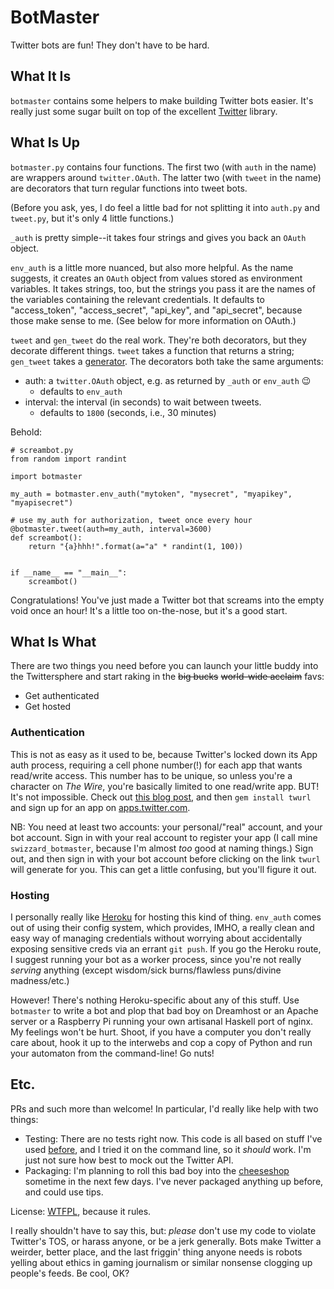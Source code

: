 # BotMaster
Twitter bots are fun! They don't have to be hard.

## What It Is
`botmaster` contains some helpers to make building Twitter bots easier.
It's really just some sugar built on top of the excellent
[Twitter](http://mike.verdone.ca/twitter/) library.

## What Is Up
`botmaster.py` contains four functions. The first two (with `auth`
in the name) are wrappers around `twitter.OAuth`. The latter two (with
`tweet` in the name) are decorators that turn regular functions into tweet bots.

(Before you ask, yes, I do feel a little bad for not splitting it into `auth.py`
  and `tweet.py`, but it's only 4 little functions.)

`_auth` is pretty simple--it takes four strings and gives you back an `OAuth` object.

`env_auth` is a little more nuanced, but also more helpful. As the
name suggests, it creates an `OAuth` object from values stored as
environment variables. It takes strings, too, but the strings you
pass it are the names of the variables containing the relevant
credentials. It defaults to "access_token", "access_secret",
"api_key", and "api_secret", because those make sense to me.
(See below for more information on OAuth.)

`tweet` and `gen_tweet` do the real work. They're both decorators, but
they decorate different things. `tweet` takes a function that returns
a string; `gen_tweet` takes a [generator](https://wiki.python.org/moin/Generators).
The decorators both take the same arguments:
  * auth: a `twitter.OAuth` object, e.g. as returned by `_auth` or `env_auth` :wink:
    * defaults to `env_auth`
  * interval: the interval (in seconds) to wait between tweets.
    * defaults to `1800` (seconds, i.e., 30 minutes)

Behold:  

    # screambot.py
    from random import randint

    import botmaster

    my_auth = botmaster.env_auth("mytoken", "mysecret", "myapikey", "myapisecret")

    # use my_auth for authorization, tweet once every hour
    @botmaster.tweet(auth=my_auth, interval=3600)
    def screambot():
        return "{a}hhh!".format(a="a" * randint(1, 100))


    if __name__ == "__main__":
        screambot()


Congratulations! You've just made a Twitter bot that screams into the
empty void once an hour! It's a little too on-the-nose, but it's a good start.

## What Is What
There are two things you need before you can launch your little buddy
into the Twittersphere and start raking in the ~~big bucks~~ ~~world-wide acclaim~~ favs:
  * Get authenticated
  * Get hosted

### Authentication
This is not as easy as it used to be, because Twitter's locked down its App
auth process, requiring a cell phone number(!) for each app that wants
read/write access. This number has to be unique, so unless you're a character
on *The Wire*, you're basically limited to one read/write app. BUT!
It's not impossible. Check out [this blog post](http://dghubble.com/blog/posts/twitter-app-write-access-and-bots/),
and then `gem install twurl` and sign up for an app on [apps.twitter.com](https://apps.twitter.com).

NB: You need at least two accounts: your personal/"real" account, and your bot account.
Sign in with your real account to register your app (I call mine `swizzard_botmaster`,
because I'm almost *too* good at naming things.) Sign out, and then sign in with your
bot account before clicking on the link `twurl` will generate for you. This can get
a little confusing, but you'll figure it out.

### Hosting
I personally really like [Heroku](http://www.heroku.com) for hosting this kind of thing.
`env_auth` comes out of using their config system, which provides, IMHO, a really clean
and easy way of managing credentials without worrying about accidentally exposing sensitive
creds via an errant `git push`. If you go the Heroku route, I suggest running your bot as
a worker process, since you're not really *serving* anything (except wisdom/sick burns/flawless puns/divine madness/etc.)

However! There's nothing Heroku-specific about any of this stuff. Use `botmaster` to write
a bot and plop that bad boy on Dreamhost or an Apache server or a Raspberry Pi running your
own artisanal Haskell port of nginx. My feelings won't be hurt. Shoot, if you have a computer
you don't really care about, hook it up to the interwebs and cop a copy of Python and run your
automaton from the command-line! Go nuts!

## Etc.
PRs and such more than welcome! In particular, I'd really like help with two things:
  * Testing: There are no tests right now. This code is all based on stuff I've used
  [before](https://github.com/swizzard/sys_bot), and I tried it on the command line,
  so it *should* work. I'm just not sure how best to mock out the Twitter API.
  * Packaging: I'm planning to roll this bad boy into the [cheeseshop](https://pypi.python.org)
  sometime in the next few days. I've never packaged anything up before, and could use tips.

License: [WTFPL](http://www.wtfpl.net/), because it rules.

I really shouldn't have to say this, but: *please* don't use my code to violate Twitter's
TOS, or harass anyone, or be a jerk generally. Bots make Twitter a weirder, better place,
and the last friggin' thing anyone needs is robots yelling about ethics in gaming journalism
or similar nonsense clogging up people's feeds. Be cool, OK?
